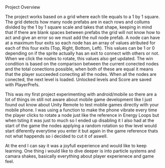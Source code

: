 Project Overview

The project works based on a grid where each tile equals to a 1 by 1 square. The grid detects how many node prefabs are in each rows and collums divided by the 1 by 1 square scale and takes that shape, keeping in mind that if there are blank spaces between prefabs the grid will not know how to act and give an error so we must add the null node prefab. 
  A node can have at a maximum four exits so each node has an array of values atributed for each of this four exits (Top, Right, Bottom, Left). This values can be 1 or 0 depending on if the sprite actually has an exit to connect with others or not. When we click the nodes to rotate, this values also get updated.
  The win condition is based on the comparison between the current conected nodes and the total conections possible, when both of these are equal it means that the player succeeded conecting all the nodes. When all the nodes are conected, the next level is loaded. 
  Unlocked levels and Score are saved with PlayerPrefs.

This was my first project experimenting with android/mobile so there are a lot of things im still not aware about mobile game development like I just found out know about Unity Remote to test moblie games directly with your mobile phone.
I was using a function to make the phone vibrate every time the player clicks to rotate a node just like the reference in Energy Loops but when tsting it was just to much so I ended up disabling it
I also had at the start of the game the nodes applying a random rotation so thw level would start diferently everytime you enter it but again in the game reference thats not what happends so i decided to cut it of aswell.

At the end I can say it was a joyfull experience and would like to keep learning.
One thing i would like to dive deeper is into particle systems and camara shakes, basically everything about player experienece and game feel.
